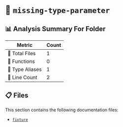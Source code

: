 # 📁 `missing-type-parameter`

## 📊 Analysis Summary For Folder

| Metric | Count |
|--------|-------|
| 📁 Total Files | 1 |
| 🔧 Functions | 0 |
| 📑 Type Aliases | 1 |
| 🔢 Line Count | 2 |


## 📋 Files

This section contains the following documentation files:

- [`fixture`](./fixture.md)